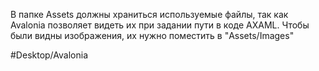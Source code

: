 В папке Assets должны храниться используемые файлы, так как Avalonia позволяет видеть их при задании пути в коде AXAML. Чтобы были видны изображения, их нужно поместить в "Assets/Images"

#Desktop/Avalonia